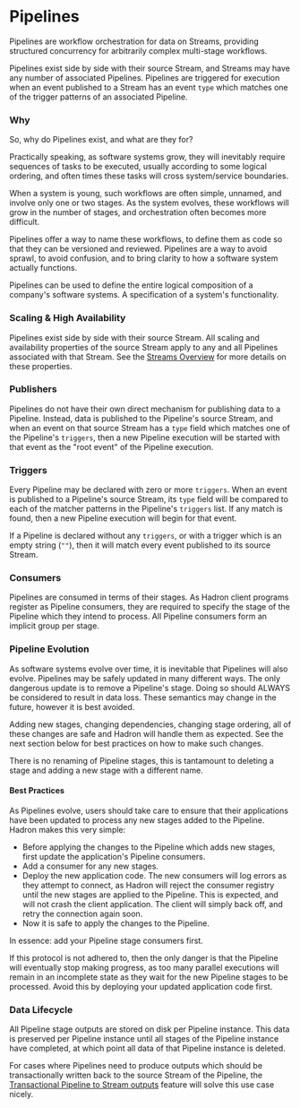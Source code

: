 Pipelines
=========
Pipelines are workflow orchestration for data on Streams, providing structured concurrency for arbitrarily complex multi-stage workflows.

Pipelines exist side by side with their source Stream, and Streams may have any number of associated Pipelines. Pipelines are triggered for execution when an event published to a Stream has an event `type` which matches one of the trigger patterns of an associated Pipeline.

### Why
So, why do Pipelines exist, and what are they for?

Practically speaking, as software systems grow, they will inevitably require sequences of tasks to be executed, usually according to some logical ordering, and often times these tasks will cross system/service boundaries.

When a system is young, such workflows are often simple, unnamed, and involve only one or two stages. As the system evolves, these workflows will grow in the number of stages, and orchestration often becomes more difficult.

Pipelines offer a way to name these workflows, to define them as code so that they can be versioned and reviewed. Pipelines are a way to avoid sprawl, to avoid confusion, and to bring clarity to how a software system actually functions.

Pipelines can be used to define the entire logical composition of a company's software systems. A specification of a system's functionality.

### Scaling & High Availability
Pipelines exist side by side with their source Stream. All scaling and availability properties of the source Stream apply to any and all Pipelines associated with that Stream. See the [Streams Overview](./streams.md) for more details on these properties.

### Publishers
Pipelines do not have their own direct mechanism for publishing data to a Pipeline. Instead, data is published to the Pipeline's source Stream, and when an event on that source Stream has a `type` field which matches one of the Pipeline's `triggers`, then a new Pipeline execution will be started with that event as the "root event" of the Pipeline execution.

### Triggers
Every Pipeline may be declared with zero or more `triggers`. When an event is published to a Pipeline's source Stream, its `type` field will be compared to each of the matcher patterns in the Pipeline's `triggers` list. If any match is found, then a new Pipeline execution will begin for that event.

If a Pipeline is declared without any `triggers`, or with a trigger which is an empty string (`""`), then it will match every event published to its source Stream.

### Consumers
Pipelines are consumed in terms of their stages. As Hadron client programs register as Pipeline consumers, they are required to specify the stage of the Pipeline which they intend to process. All Pipeline consumers form an implicit group per stage.

### Pipeline Evolution
As software systems evolve over time, it is inevitable that Pipelines will also evolve. Pipelines may be safely updated in many different ways. The only dangerous update is to remove a Pipeline's stage. Doing so should ALWAYS be considered to result in data loss. These semantics may change in the future, however it is best avoided.

Adding new stages, changing dependencies, changing stage ordering, all of these changes are safe and Hadron will handle them as expected. See the next section below for best practices on how to make such changes.

There is no renaming of Pipeline stages, this is tantamount to deleting a stage and adding a new stage with a different name.

#### Best Practices
As Pipelines evolve, users should take care to ensure that their applications have been updated to process any new stages added to the Pipeline. Hadron makes this very simple:

- Before applying the changes to the Pipeline which adds new stages, first update the application's Pipeline consumers.
- Add a consumer for any new stages.
- Deploy the new application code. The new consumers will log errors as they attempt to connect, as Hadron will reject the consumer registry until the new stages are applied to the Pipeline. This is expected, and will not crash the client application. The client will simply back off, and retry the connection again soon.
- Now it is safe to apply the changes to the Pipeline.

In essence: add your Pipeline stage consumers first.

If this protocol is not adhered to, then the only danger is that the Pipeline will eventually stop making progress, as too many parallel executions will remain in an incomplete state as they wait for the new Pipeline stages to be processed. Avoid this by deploying your updated application code first.

### Data Lifecycle
All Pipeline stage outputs are stored on disk per Pipeline instance. This data is preserved per Pipeline instance until all stages of the Pipeline instance have completed, at which point all data of that Pipeline instance is deleted.

For cases where Pipelines need to produce outputs which should be transactionally written back to the source Stream of the Pipeline, the [Transactional Pipeline to Stream outputs](https://github.com/hadron-project/hadron/issues/50) feature will solve this use case nicely.
